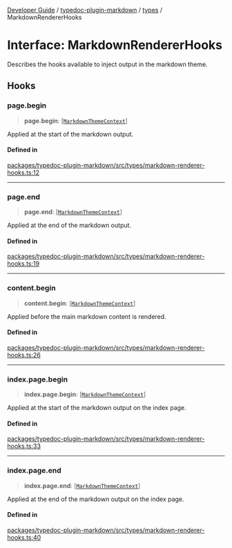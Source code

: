 [Developer Guide](../../../README.md) / [typedoc-plugin-markdown](../../README.md) / [types](../README.md) / MarkdownRendererHooks

# Interface: MarkdownRendererHooks

Describes the hooks available to inject output in the markdown theme.

## Hooks

### page.begin

> **page.begin**: \[[`MarkdownThemeContext`](../../theme/classes/MarkdownThemeContext.md)]

Applied at the start of the markdown output.

#### Defined in

[packages/typedoc-plugin-markdown/src/types/markdown-renderer-hooks.ts:12](https://github.com/typedoc2md/typedoc-plugin-markdown/blob/main/packages/typedoc-plugin-markdown/src/types/markdown-renderer-hooks.ts#L12)

***

### page.end

> **page.end**: \[[`MarkdownThemeContext`](../../theme/classes/MarkdownThemeContext.md)]

Applied at the end of the markdown output.

#### Defined in

[packages/typedoc-plugin-markdown/src/types/markdown-renderer-hooks.ts:19](https://github.com/typedoc2md/typedoc-plugin-markdown/blob/main/packages/typedoc-plugin-markdown/src/types/markdown-renderer-hooks.ts#L19)

***

### content.begin

> **content.begin**: \[[`MarkdownThemeContext`](../../theme/classes/MarkdownThemeContext.md)]

Applied before the main markdown content is rendered.

#### Defined in

[packages/typedoc-plugin-markdown/src/types/markdown-renderer-hooks.ts:26](https://github.com/typedoc2md/typedoc-plugin-markdown/blob/main/packages/typedoc-plugin-markdown/src/types/markdown-renderer-hooks.ts#L26)

***

### index.page.begin

> **index.page.begin**: \[[`MarkdownThemeContext`](../../theme/classes/MarkdownThemeContext.md)]

Applied at the start of the markdown output on the index page.

#### Defined in

[packages/typedoc-plugin-markdown/src/types/markdown-renderer-hooks.ts:33](https://github.com/typedoc2md/typedoc-plugin-markdown/blob/main/packages/typedoc-plugin-markdown/src/types/markdown-renderer-hooks.ts#L33)

***

### index.page.end

> **index.page.end**: \[[`MarkdownThemeContext`](../../theme/classes/MarkdownThemeContext.md)]

Applied at the end of the markdown output on the index page.

#### Defined in

[packages/typedoc-plugin-markdown/src/types/markdown-renderer-hooks.ts:40](https://github.com/typedoc2md/typedoc-plugin-markdown/blob/main/packages/typedoc-plugin-markdown/src/types/markdown-renderer-hooks.ts#L40)
